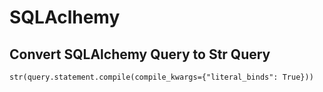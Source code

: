 # SQLAclhemy

## Convert SQLAlchemy Query to Str Query

```
str(query.statement.compile(compile_kwargs={"literal_binds": True}))
```
